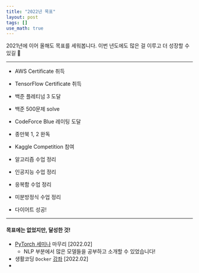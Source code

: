 ```yaml
---
title: "2022년 목표"
layout: post
tags: []
use_math: true
---
```


2021년에 이어 올해도 목표를 세워봅니다. 이번 년도에도 많은 걸 이루고 더 성장할 수 있길 🙏

<hr/>

- AWS Certificate 취득
- TensorFlow Certificate 취득

- 백준 플레티넘 3 도달
- 백준 500문제 solve
- CodeForce Blue 레이팅 도달
- 종만북 1, 2 완독

- Kaggle Competition 참여

- 알고리즘 수업 정리
- 인공지능 수업 정리

- 응복함 수업 정리
- 미분방정식 수업 정리

- 다이어트 성공!

<hr/>

#### 목표에는 없었지만, 달성한 것!

- [PyTorch 세미나](https://poapper.github.io/pytorch-seminar/) 마무리 [2022.02]
  - NLP 부분에서 많은 모델들을 공부하고 소개할 수 있었습니다!
- 생활코딩 `Docker` [강좌](https://youtube.com/playlist?list=PLuHgQVnccGMDeMJsGq2O-55Ymtx0IdKWf) [2022.02]
- 
